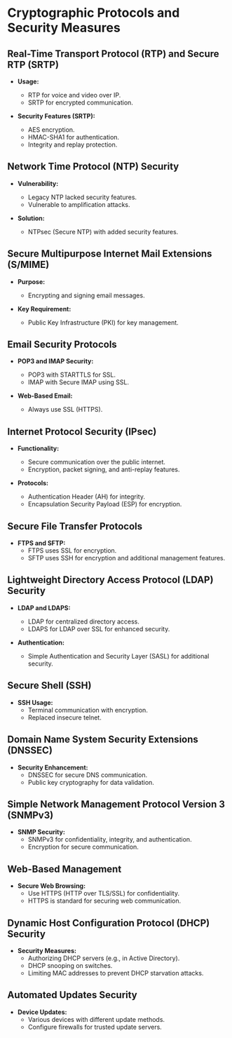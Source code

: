 # Cryptographic Protocols and Security Measures

## Real-Time Transport Protocol (RTP) and Secure RTP (SRTP)

- **Usage:**
    - RTP for voice and video over IP.
    - SRTP for encrypted communication.

- **Security Features (SRTP):**
    - AES encryption.
    - HMAC-SHA1 for authentication.
    - Integrity and replay protection.

## Network Time Protocol (NTP) Security

- **Vulnerability:**
    - Legacy NTP lacked security features.
    - Vulnerable to amplification attacks.

- **Solution:**
    - NTPsec (Secure NTP) with added security features.

## Secure Multipurpose Internet Mail Extensions (S/MIME)

- **Purpose:**
    - Encrypting and signing email messages.

- **Key Requirement:**
    - Public Key Infrastructure (PKI) for key management.

## Email Security Protocols

- **POP3 and IMAP Security:**
    - POP3 with STARTTLS for SSL.
    - IMAP with Secure IMAP using SSL.

- **Web-Based Email:**
    - Always use SSL (HTTPS).

## Internet Protocol Security (IPsec)

- **Functionality:**
    - Secure communication over the public internet.
    - Encryption, packet signing, and anti-replay features.

- **Protocols:**
    - Authentication Header (AH) for integrity.
    - Encapsulation Security Payload (ESP) for encryption.

## Secure File Transfer Protocols

- **FTPS and SFTP:**
    - FTPS uses SSL for encryption.
    - SFTP uses SSH for encryption and additional management features.

## Lightweight Directory Access Protocol (LDAP) Security

- **LDAP and LDAPS:**
    - LDAP for centralized directory access.
    - LDAPS for LDAP over SSL for enhanced security.

- **Authentication:**
    - Simple Authentication and Security Layer (SASL) for additional security.

## Secure Shell (SSH)

- **SSH Usage:**
    - Terminal communication with encryption.
    - Replaced insecure telnet.

## Domain Name System Security Extensions (DNSSEC)

- **Security Enhancement:**
    - DNSSEC for secure DNS communication.
    - Public key cryptography for data validation.

## Simple Network Management Protocol Version 3 (SNMPv3)

- **SNMP Security:**
    - SNMPv3 for confidentiality, integrity, and authentication.
    - Encryption for secure communication.

## Web-Based Management

- **Secure Web Browsing:**
    - Use HTTPS (HTTP over TLS/SSL) for confidentiality.
    - HTTPS is standard for securing web communication.

## Dynamic Host Configuration Protocol (DHCP) Security

- **Security Measures:**
    - Authorizing DHCP servers (e.g., in Active Directory).
    - DHCP snooping on switches.
    - Limiting MAC addresses to prevent DHCP starvation attacks.

## Automated Updates Security

- **Device Updates:**
    - Various devices with different update methods.
    - Configure firewalls for trusted update servers.

